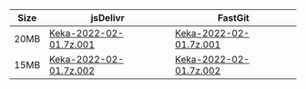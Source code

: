 |    Size   |     jsDelivr  | FastGit |
|  ---  |  ---  |  ---  |
| 20MB | [Keka-2022-02-01.7z.001](https://cdn.jsdelivr.net/gh/appleians/Keka@main/Keka-2022-02-01.7z.001) | [Keka-2022-02-01.7z.001](https://raw.fastgit.org/appleians/Keka/main/Keka-2022-02-01.7z.001) |
| 15MB | [Keka-2022-02-01.7z.002](https://cdn.jsdelivr.net/gh/appleians/Keka@main/Keka-2022-02-01.7z.002) | [Keka-2022-02-01.7z.002](https://raw.fastgit.org/appleians/Keka/main/Keka-2022-02-01.7z.002) |
